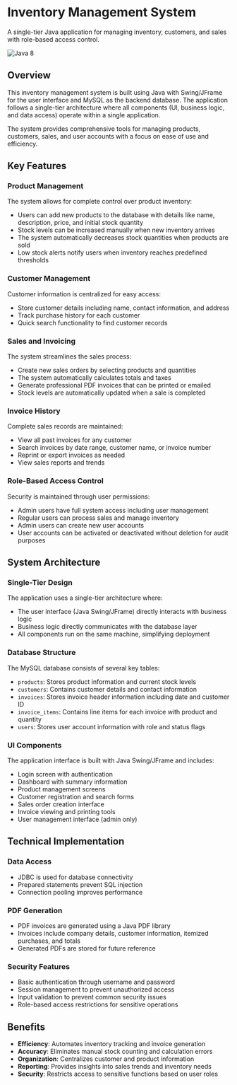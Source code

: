 # Inventory Management System

A single-tier Java application for managing inventory, customers, and sales with role-based access control.

![Java 8](https://img.shields.io/badge/Java-8-orange)

## Overview

This inventory management system is built using Java with Swing/JFrame for the user interface and MySQL as the backend database. The application follows a single-tier architecture where all components (UI, business logic, and data access) operate within a single application.

The system provides comprehensive tools for managing products, customers, sales, and user accounts with a focus on ease of use and efficiency.

## Key Features

### Product Management
The system allows for complete control over product inventory:
- Users can add new products to the database with details like name, description, price, and initial stock quantity
- Stock levels can be increased manually when new inventory arrives
- The system automatically decreases stock quantities when products are sold
- Low stock alerts notify users when inventory reaches predefined thresholds

### Customer Management
Customer information is centralized for easy access:
- Store customer details including name, contact information, and address
- Track purchase history for each customer
- Quick search functionality to find customer records

### Sales and Invoicing
The system streamlines the sales process:
- Create new sales orders by selecting products and quantities
- The system automatically calculates totals and taxes
- Generate professional PDF invoices that can be printed or emailed
- Stock levels are automatically updated when a sale is completed

### Invoice History
Complete sales records are maintained:
- View all past invoices for any customer
- Search invoices by date range, customer name, or invoice number
- Reprint or export invoices as needed
- View sales reports and trends

### Role-Based Access Control
Security is maintained through user permissions:
- Admin users have full system access including user management
- Regular users can process sales and manage inventory
- Admin users can create new user accounts
- User accounts can be activated or deactivated without deletion for audit purposes

## System Architecture

### Single-Tier Design
The application uses a single-tier architecture where:
- The user interface (Java Swing/JFrame) directly interacts with business logic
- Business logic directly communicates with the database layer
- All components run on the same machine, simplifying deployment

### Database Structure
The MySQL database consists of several key tables:
- `products`: Stores product information and current stock levels
- `customers`: Contains customer details and contact information
- `invoices`: Stores invoice header information including date and customer ID
- `invoice_items`: Contains line items for each invoice with product and quantity
- `users`: Stores user account information with role and status flags

### UI Components
The application interface is built with Java Swing/JFrame and includes:
- Login screen with authentication
- Dashboard with summary information
- Product management screens
- Customer registration and search forms
- Sales order creation interface
- Invoice viewing and printing tools
- User management interface (admin only)

## Technical Implementation

### Data Access
- JDBC is used for database connectivity
- Prepared statements prevent SQL injection
- Connection pooling improves performance

### PDF Generation
- PDF invoices are generated using a Java PDF library
- Invoices include company details, customer information, itemized purchases, and totals
- Generated PDFs are stored for future reference

### Security Features
- Basic authentication through username and password
- Session management to prevent unauthorized access
- Input validation to prevent common security issues
- Role-based access restrictions for sensitive operations

## Benefits

- **Efficiency**: Automates inventory tracking and invoice generation
- **Accuracy**: Eliminates manual stock counting and calculation errors
- **Organization**: Centralizes customer and product information
- **Reporting**: Provides insights into sales trends and inventory needs
- **Security**: Restricts access to sensitive functions based on user roles
